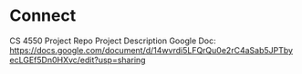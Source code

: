 # Connect
CS 4550 Project Repo
Project Description Google Doc: https://docs.google.com/document/d/14wvrdi5LFQrQu0e2rC4aSab5JPTbyecLGEf5Dn0HXvc/edit?usp=sharing
